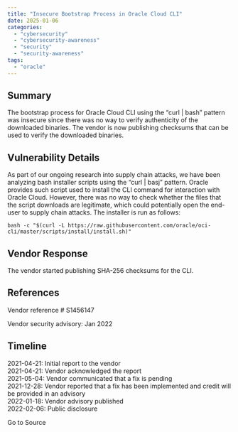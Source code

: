```yaml
---
title: "Insecure Bootstrap Process in Oracle Cloud CLI"
date: 2025-01-06
categories: 
  - "cybersecurity"
  - "cybersecurity-awareness"
  - "security"
  - "security-awareness"
tags: 
  - "oracle"
---
```


## Summary

The bootstrap process for Oracle Cloud CLI using the “curl | bash” pattern was insecure since there was no way to verify authenticity of the downloaded binaries. The vendor is now publishing checksums that can be used to verify the downloaded binaries.

## Vulnerability Details

As part of our ongoing research into supply chain attacks, we have been analyzing bash installer scripts using the “curl | basj” pattern. Oracle provides such script used to install the CLI command for interaction with Oracle Cloud. However, there was no way to check whether the files that the script downloads are legitimate, which could potentially open the end-user to supply chain attacks. The installer is run as follows:

```
bash -c "$(curl -L https://raw.githubusercontent.com/oracle/oci-cli/master/scripts/install/install.sh)"
```

## Vendor Response

The vendor started publishing SHA-256 checksums for the CLI.

## References

Vendor reference # S1456147

Vendor security advisory: Jan 2022

## Timeline

2021-04-21: Initial report to the vendor  
2021-04-21: Vendor acknowledged the report  
2021-05-04: Vendor communicated that a fix is pending  
2021-12-28: Vendor reported that a fix has been implemented and credit will be provided in an advisory  
2022-01-18: Vendor advisory published  
2022-02-06: Public disclosure

Go to Source
